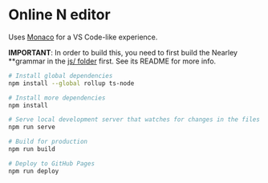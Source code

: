 # Online N editor

Uses [Monaco](https://microsoft.github.io/monaco-editor/) for a VS Code-like
experience.

**IMPORTANT**: In order to build this, you need to first build the Nearley
**grammar in the [js/ folder](../js/) first. See its README for more info.

```sh
# Install global dependencies
npm install --global rollup ts-node

# Install more dependencies
npm install

# Serve local development server that watches for changes in the files
npm run serve

# Build for production
npm run build

# Deploy to GitHub Pages
npm run deploy
```
